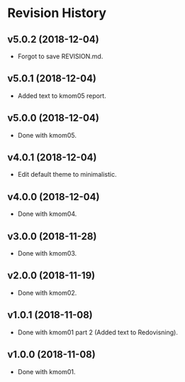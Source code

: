 Revision History
====================


v5.0.2 (2018-12-04)
--------------------

* Forgot to save REVISION.md.


v5.0.1 (2018-12-04)
--------------------

* Added text to kmom05 report.


v5.0.0 (2018-12-04)
--------------------

* Done with kmom05.


v4.0.1 (2018-12-04)
--------------------

* Edit default theme to minimalistic.


v4.0.0 (2018-12-04)
--------------------

* Done with kmom04.


v3.0.0 (2018-11-28)
--------------------

* Done with kmom03.


v2.0.0 (2018-11-19)
--------------------

* Done with kmom02.


v1.0.1 (2018-11-08)
--------------------

* Done with kmom01 part 2 (Added text to Redovisning).


v1.0.0 (2018-11-08)
--------------------

* Done with kmom01.
